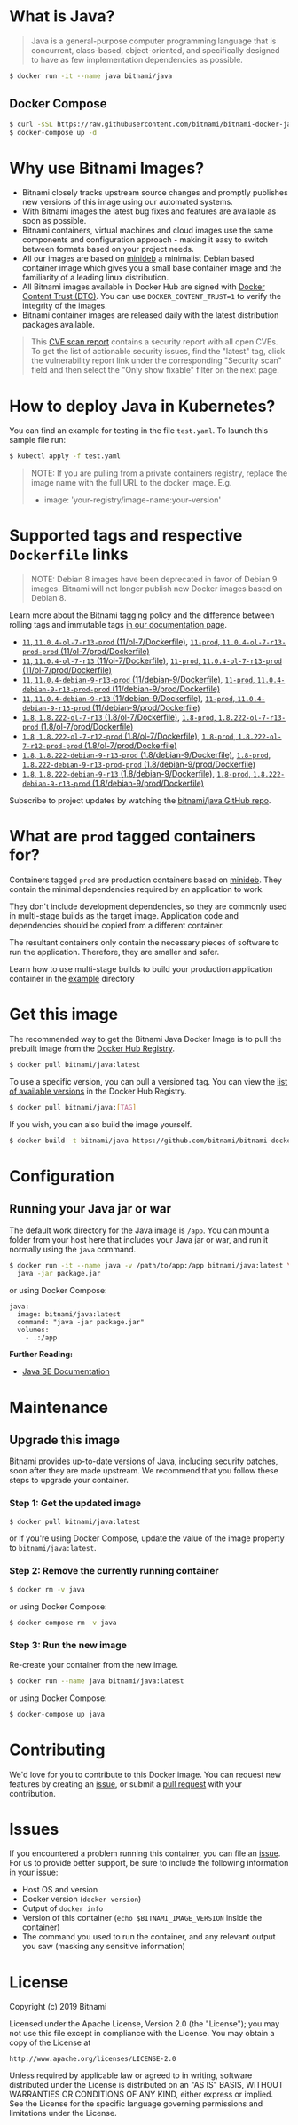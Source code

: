 # What is Java?

> Java is a general-purpose computer programming language that is concurrent, class-based, object-oriented, and specifically designed to have as few implementation dependencies as possible.

```bash
$ docker run -it --name java bitnami/java
```

## Docker Compose

```bash
$ curl -sSL https://raw.githubusercontent.com/bitnami/bitnami-docker-java/master/docker-compose.yml > docker-compose.yml
$ docker-compose up -d
```

# Why use Bitnami Images?

* Bitnami closely tracks upstream source changes and promptly publishes new versions of this image using our automated systems.
* With Bitnami images the latest bug fixes and features are available as soon as possible.
* Bitnami containers, virtual machines and cloud images use the same components and configuration approach - making it easy to switch between formats based on your project needs.
* All our images are based on [minideb](https://github.com/bitnami/minideb) a minimalist Debian based container image which gives you a small base container image and the familiarity of a leading linux distribution.
* All Bitnami images available in Docker Hub are signed with [Docker Content Trust (DTC)](https://docs.docker.com/engine/security/trust/content_trust/). You can use `DOCKER_CONTENT_TRUST=1` to verify the integrity of the images.
* Bitnami container images are released daily with the latest distribution packages available.


> This [CVE scan report](https://quay.io/repository/bitnami/java?tab=tags) contains a security report with all open CVEs. To get the list of actionable security issues, find the "latest" tag, click the vulnerability report link under the corresponding "Security scan" field and then select the "Only show fixable" filter on the next page.

# How to deploy Java in Kubernetes?

You can find an example for testing in the file `test.yaml`. To launch this sample file run:

```bash
$ kubectl apply -f test.yaml
```

> NOTE: If you are pulling from a private containers registry, replace the image name with the full URL to the docker image. E.g.
>
> - image: 'your-registry/image-name:your-version'

# Supported tags and respective `Dockerfile` links

> NOTE: Debian 8 images have been deprecated in favor of Debian 9 images. Bitnami will not longer publish new Docker images based on Debian 8.

Learn more about the Bitnami tagging policy and the difference between rolling tags and immutable tags [in our documentation page](https://docs.bitnami.com/containers/how-to/understand-rolling-tags-containers/).


- [`11`, `11.0.4-ol-7-r13-prod` (11/ol-7/Dockerfile)](https://github.com/bitnami/bitnami-docker-java/blob/11.0.4-ol-7-r13-prod/11/ol-7/Dockerfile), [`11-prod`, `11.0.4-ol-7-r13-prod-prod` (11/ol-7/prod/Dockerfile)](https://github.com/bitnami/bitnami-docker-java/blob/11.0.4-ol-7-r13-prod/11/ol-7/prod/Dockerfile)
- [`11`, `11.0.4-ol-7-r13` (11/ol-7/Dockerfile)](https://github.com/bitnami/bitnami-docker-java/blob/11.0.4-ol-7-r13/11/ol-7/Dockerfile), [`11-prod`, `11.0.4-ol-7-r13-prod` (11/ol-7/prod/Dockerfile)](https://github.com/bitnami/bitnami-docker-java/blob/11.0.4-ol-7-r13/11/ol-7/prod/Dockerfile)
- [`11`, `11.0.4-debian-9-r13-prod` (11/debian-9/Dockerfile)](https://github.com/bitnami/bitnami-docker-java/blob/11.0.4-debian-9-r13-prod/11/debian-9/Dockerfile), [`11-prod`, `11.0.4-debian-9-r13-prod-prod` (11/debian-9/prod/Dockerfile)](https://github.com/bitnami/bitnami-docker-java/blob/11.0.4-debian-9-r13-prod/11/debian-9/prod/Dockerfile)
- [`11`, `11.0.4-debian-9-r13` (11/debian-9/Dockerfile)](https://github.com/bitnami/bitnami-docker-java/blob/11.0.4-debian-9-r13/11/debian-9/Dockerfile), [`11-prod`, `11.0.4-debian-9-r13-prod` (11/debian-9/prod/Dockerfile)](https://github.com/bitnami/bitnami-docker-java/blob/11.0.4-debian-9-r13/11/debian-9/prod/Dockerfile)
- [`1.8`, `1.8.222-ol-7-r13` (1.8/ol-7/Dockerfile)](https://github.com/bitnami/bitnami-docker-java/blob/1.8.222-ol-7-r13/1.8/ol-7/Dockerfile), [`1.8-prod`, `1.8.222-ol-7-r13-prod` (1.8/ol-7/prod/Dockerfile)](https://github.com/bitnami/bitnami-docker-java/blob/1.8.222-ol-7-r13/1.8/ol-7/prod/Dockerfile)
- [`1.8`, `1.8.222-ol-7-r12-prod` (1.8/ol-7/Dockerfile)](https://github.com/bitnami/bitnami-docker-java/blob/1.8.222-ol-7-r12-prod/1.8/ol-7/Dockerfile), [`1.8-prod`, `1.8.222-ol-7-r12-prod-prod` (1.8/ol-7/prod/Dockerfile)](https://github.com/bitnami/bitnami-docker-java/blob/1.8.222-ol-7-r12-prod/1.8/ol-7/prod/Dockerfile)
- [`1.8`, `1.8.222-debian-9-r13-prod` (1.8/debian-9/Dockerfile)](https://github.com/bitnami/bitnami-docker-java/blob/1.8.222-debian-9-r13-prod/1.8/debian-9/Dockerfile), [`1.8-prod`, `1.8.222-debian-9-r13-prod-prod` (1.8/debian-9/prod/Dockerfile)](https://github.com/bitnami/bitnami-docker-java/blob/1.8.222-debian-9-r13-prod/1.8/debian-9/prod/Dockerfile)
- [`1.8`, `1.8.222-debian-9-r13` (1.8/debian-9/Dockerfile)](https://github.com/bitnami/bitnami-docker-java/blob/1.8.222-debian-9-r13/1.8/debian-9/Dockerfile), [`1.8-prod`, `1.8.222-debian-9-r13-prod` (1.8/debian-9/prod/Dockerfile)](https://github.com/bitnami/bitnami-docker-java/blob/1.8.222-debian-9-r13/1.8/debian-9/prod/Dockerfile)

Subscribe to project updates by watching the [bitnami/java GitHub repo](https://github.com/bitnami/bitnami-docker-java).

# What are `prod` tagged containers for?

Containers tagged `prod` are production containers based on [minideb](https://github.com/bitnami/minideb). They contain the minimal dependencies required by an application to work.

They don't include development dependencies, so they are commonly used in multi-stage builds as the target image. Application code and dependencies should be copied from a different container.

The resultant containers only contain the necessary pieces of software to run the application. Therefore, they are smaller and safer.

Learn how to use multi-stage builds to build your production application container in the [example](/example) directory

# Get this image

The recommended way to get the Bitnami Java Docker Image is to pull the prebuilt image from the [Docker Hub Registry](https://hub.docker.com/r/bitnami/java).

```bash
$ docker pull bitnami/java:latest
```

To use a specific version, you can pull a versioned tag. You can view the [list of available versions](https://hub.docker.com/r/bitnami/java/tags/) in the Docker Hub Registry.

```bash
$ docker pull bitnami/java:[TAG]
```

If you wish, you can also build the image yourself.

```bash
$ docker build -t bitnami/java https://github.com/bitnami/bitnami-docker-java.git
```

# Configuration

## Running your Java jar or war

The default work directory for the Java image is `/app`. You can mount a folder from your host here that includes your Java jar or war, and run it normally using the `java` command.

```bash
$ docker run -it --name java -v /path/to/app:/app bitnami/java:latest \
  java -jar package.jar
```

or using Docker Compose:

```
java:
  image: bitnami/java:latest
  command: "java -jar package.jar"
  volumes:
    - .:/app
```

**Further Reading:**

  - [Java SE Documentation](https://docs.oracle.com/javase/8/docs/api/)

# Maintenance

## Upgrade this image

Bitnami provides up-to-date versions of Java, including security patches, soon after they are made upstream. We recommend that you follow these steps to upgrade your container.

### Step 1: Get the updated image

```bash
$ docker pull bitnami/java:latest
```

or if you're using Docker Compose, update the value of the image property to `bitnami/java:latest`.

### Step 2: Remove the currently running container

```bash
$ docker rm -v java
```

or using Docker Compose:

```bash
$ docker-compose rm -v java
```

### Step 3: Run the new image

Re-create your container from the new image.

```bash
$ docker run --name java bitnami/java:latest
```

or using Docker Compose:

```bash
$ docker-compose up java
```

# Contributing

We'd love for you to contribute to this Docker image. You can request new features by creating an [issue](https://github.com/bitnami/bitnami-docker-java/issues), or submit a [pull request](https://github.com/bitnami/bitnami-docker-java/pulls) with your contribution.

# Issues

If you encountered a problem running this container, you can file an [issue](https://github.com/bitnami/bitnami-docker-java/issues). For us to provide better support, be sure to include the following information in your issue:

- Host OS and version
- Docker version (`docker version`)
- Output of `docker info`
- Version of this container (`echo $BITNAMI_IMAGE_VERSION` inside the container)
- The command you used to run the container, and any relevant output you saw (masking any sensitive
information)

# License

Copyright (c) 2019 Bitnami

Licensed under the Apache License, Version 2.0 (the "License");
you may not use this file except in compliance with the License.
You may obtain a copy of the License at

    http://www.apache.org/licenses/LICENSE-2.0

Unless required by applicable law or agreed to in writing, software
distributed under the License is distributed on an "AS IS" BASIS,
WITHOUT WARRANTIES OR CONDITIONS OF ANY KIND, either express or implied.
See the License for the specific language governing permissions and
limitations under the License.
